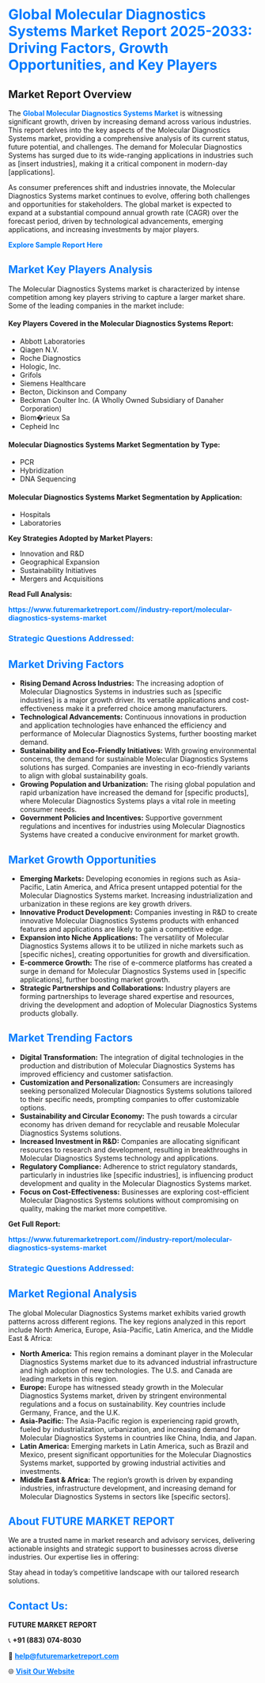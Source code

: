 <h1 style="color: #007BFF;">Global Molecular Diagnostics Systems Market Report 2025-2033: Driving Factors, Growth Opportunities, and Key Players</h1>

<section id="overview">
<h2>Market Report Overview</h2>
<p>The <a href="https://www.futuremarketreport.com//industry-report/molecular-diagnostics-systems-market" style="color: #007BFF; text-decoration: none;"><strong>Global Molecular Diagnostics Systems Market</strong></a> is witnessing significant growth, driven by increasing demand across various industries. This report delves into the key aspects of the Molecular Diagnostics Systems market, providing a comprehensive analysis of its current status, future potential, and challenges. The demand for Molecular Diagnostics Systems has surged due to its wide-ranging applications in industries such as [insert industries], making it a critical component in modern-day [applications].</p>
<p>As consumer preferences shift and industries innovate, the Molecular Diagnostics Systems market continues to evolve, offering both challenges and opportunities for stakeholders. The global market is expected to expand at a substantial compound annual growth rate (CAGR) over the forecast period, driven by technological advancements, emerging applications, and increasing investments by major players.</p>
</section>

<section id="overview">
<p><a href="https://www.futuremarketreport.com//request-sample/reportId=59964" style="color: #007BFF; text-decoration: none;"><strong>Explore Sample Report Here</strong></a></p>
</section>

<section id="key-players">
<h2 style="color: #007BFF;">Market Key Players Analysis</h2>
<p>The Molecular Diagnostics Systems market is characterized by intense competition among key players striving to capture a larger market share. Some of the leading companies in the market include:</p>
<h4>Key Players Covered in the Molecular Diagnostics Systems Report:</h4>
<ul><li>Abbott Laboratories</li><li>Qiagen N.V.</li><li>Roche Diagnostics</li><li>Hologic, Inc.</li><li>Grifols</li><li>Siemens Healthcare</li><li>Becton, Dickinson and Company</li><li>Beckman Coulter Inc. (A Wholly Owned Subsidiary of Danaher Corporation)</li><li>Biom�rieux Sa</li><li>Cepheid Inc</li></ul>
<h4>Molecular Diagnostics Systems Market Segmentation by Type:</h4>
<ul><li>PCR</li><li>Hybridization</li><li>DNA Sequencing</li></ul>

<h4>Molecular Diagnostics Systems Market Segmentation by Application:</h4>
<ul><li>Hospitals</li><li>Laboratories</li></ul>
<p><strong>Key Strategies Adopted by Market Players:</strong></p>
<ul>
<li>Innovation and R&D</li>
<li>Geographical Expansion</li>
<li>Sustainability Initiatives</li>
<li>Mergers and Acquisitions</li>
</ul>
</section>

<section>
<p><strong>Read Full Analysis: </strong></p><a href="https://www.futuremarketreport.com//industry-report/molecular-diagnostics-systems-market" style="color: #007BFF; text-decoration: none;"><strong>https://www.futuremarketreport.com//industry-report/molecular-diagnostics-systems-market</strong></a>
<h3 style="color: #007BFF;">Strategic Questions Addressed:</h3>
</section>

<section id="driving-factors">
<h2 style="color: #007BFF;">Market Driving Factors</h2>
<ul>
<li><strong>Rising Demand Across Industries:</strong> The increasing adoption of Molecular Diagnostics Systems in industries such as [specific industries] is a major growth driver. Its versatile applications and cost-effectiveness make it a preferred choice among manufacturers.</li>
<li><strong>Technological Advancements:</strong> Continuous innovations in production and application technologies have enhanced the efficiency and performance of Molecular Diagnostics Systems, further boosting market demand.</li>
<li><strong>Sustainability and Eco-Friendly Initiatives:</strong> With growing environmental concerns, the demand for sustainable Molecular Diagnostics Systems solutions has surged. Companies are investing in eco-friendly variants to align with global sustainability goals.</li>
<li><strong>Growing Population and Urbanization:</strong> The rising global population and rapid urbanization have increased the demand for [specific products], where Molecular Diagnostics Systems plays a vital role in meeting consumer needs.</li>
<li><strong>Government Policies and Incentives:</strong> Supportive government regulations and incentives for industries using Molecular Diagnostics Systems have created a conducive environment for market growth.</li>
</ul>
</section>

<section id="growth-opportunities">
<h2 style="color: #007BFF;">Market Growth Opportunities</h2>
<ul>
<li><strong>Emerging Markets:</strong> Developing economies in regions such as Asia-Pacific, Latin America, and Africa present untapped potential for the Molecular Diagnostics Systems market. Increasing industrialization and urbanization in these regions are key growth drivers.</li>
<li><strong>Innovative Product Development:</strong> Companies investing in R&D to create innovative Molecular Diagnostics Systems products with enhanced features and applications are likely to gain a competitive edge.</li>
<li><strong>Expansion into Niche Applications:</strong> The versatility of Molecular Diagnostics Systems allows it to be utilized in niche markets such as [specific niches], creating opportunities for growth and diversification.</li>
<li><strong>E-commerce Growth:</strong> The rise of e-commerce platforms has created a surge in demand for Molecular Diagnostics Systems used in [specific applications], further boosting market growth.</li>
<li><strong>Strategic Partnerships and Collaborations:</strong> Industry players are forming partnerships to leverage shared expertise and resources, driving the development and adoption of Molecular Diagnostics Systems products globally.</li>
</ul>
</section>

<section id="trending-factors">
<h2 style="color: #007BFF;">Market Trending Factors</h2>
<ul>
<li><strong>Digital Transformation:</strong> The integration of digital technologies in the production and distribution of Molecular Diagnostics Systems has improved efficiency and customer satisfaction.</li>
<li><strong>Customization and Personalization:</strong> Consumers are increasingly seeking personalized Molecular Diagnostics Systems solutions tailored to their specific needs, prompting companies to offer customizable options.</li>
<li><strong>Sustainability and Circular Economy:</strong> The push towards a circular economy has driven demand for recyclable and reusable Molecular Diagnostics Systems solutions.</li>
<li><strong>Increased Investment in R&D:</strong> Companies are allocating significant resources to research and development, resulting in breakthroughs in Molecular Diagnostics Systems technology and applications.</li>
<li><strong>Regulatory Compliance:</strong> Adherence to strict regulatory standards, particularly in industries like [specific industries], is influencing product development and quality in the Molecular Diagnostics Systems market.</li>
<li><strong>Focus on Cost-Effectiveness:</strong> Businesses are exploring cost-efficient Molecular Diagnostics Systems solutions without compromising on quality, making the market more competitive.</li>
</ul>
</section>

<section>
<p><strong>Get Full Report: </strong></p><a href="https://www.futuremarketreport.com//industry-report/molecular-diagnostics-systems-market" style="color: #007BFF; text-decoration: none;"><strong>https://www.futuremarketreport.com//industry-report/molecular-diagnostics-systems-market</strong></a>
<h3 style="color: #007BFF;">Strategic Questions Addressed:</h3>
</section>


<section id="regional-analysis">
<h2 style="color: #007BFF;">Market Regional Analysis</h2>
<p>The global Molecular Diagnostics Systems market exhibits varied growth patterns across different regions. The key regions analyzed in this report include North America, Europe, Asia-Pacific, Latin America, and the Middle East & Africa:</p>
<ul>
<li><strong>North America:</strong> This region remains a dominant player in the Molecular Diagnostics Systems market due to its advanced industrial infrastructure and high adoption of new technologies. The U.S. and Canada are leading markets in this region.</li>
<li><strong>Europe:</strong> Europe has witnessed steady growth in the Molecular Diagnostics Systems market, driven by stringent environmental regulations and a focus on sustainability. Key countries include Germany, France, and the U.K.</li>
<li><strong>Asia-Pacific:</strong> The Asia-Pacific region is experiencing rapid growth, fueled by industrialization, urbanization, and increasing demand for Molecular Diagnostics Systems in countries like China, India, and Japan.</li>
<li><strong>Latin America:</strong> Emerging markets in Latin America, such as Brazil and Mexico, present significant opportunities for the Molecular Diagnostics Systems market, supported by growing industrial activities and investments.</li>
<li><strong>Middle East & Africa:</strong> The region’s growth is driven by expanding industries, infrastructure development, and increasing demand for Molecular Diagnostics Systems in sectors like [specific sectors].</li>
</ul>
</section>

<footer>
<h2 style="color: #007BFF;">About FUTURE MARKET REPORT</h2>
<p>We are a trusted name in market research and advisory services, delivering actionable insights and strategic support to businesses across diverse industries. Our expertise lies in offering:</p>

<p>Stay ahead in today’s competitive landscape with our tailored research solutions.</p>

<h2 style="color: #007BFF;">Contact Us:</h2>
<p><strong>FUTURE MARKET REPORT</strong></p>
<p>📞 <strong>+91 (883) 074-8030</strong></p>
<p>📧 <strong><a href="mailto:help@futuremarketreport.com" style="color: #007BFF;">help@futuremarketreport.com</a></strong></p>
<p>🌐 <strong><a href="https://www.futuremarketreport.com/" style="color: #007BFF;">Visit Our Website</a></strong></p>
</footer>